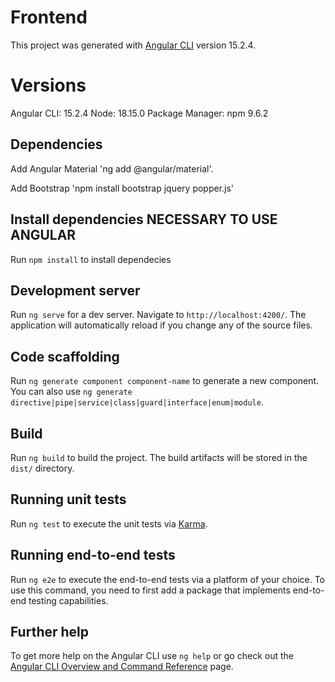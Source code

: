 # Frontend

This project was generated with [Angular CLI](https://github.com/angular/angular-cli) version 15.2.4.

# Versions

Angular CLI: 15.2.4
Node: 18.15.0
Package Manager: npm 9.6.2

## Dependencies

Add Angular Material 'ng add @angular/material'.

Add Bootstrap 'npm install bootstrap jquery popper.js'

## Install dependencies NECESSARY TO USE ANGULAR

Run `npm install` to install dependecies

## Development server

Run `ng serve` for a dev server. Navigate to `http://localhost:4200/`. The application will automatically reload if you change any of the source files.

## Code scaffolding

Run `ng generate component component-name` to generate a new component. You can also use `ng generate directive|pipe|service|class|guard|interface|enum|module`.

## Build

Run `ng build` to build the project. The build artifacts will be stored in the `dist/` directory.

## Running unit tests

Run `ng test` to execute the unit tests via [Karma](https://karma-runner.github.io).

## Running end-to-end tests

Run `ng e2e` to execute the end-to-end tests via a platform of your choice. To use this command, you need to first add a package that implements end-to-end testing capabilities.

## Further help

To get more help on the Angular CLI use `ng help` or go check out the [Angular CLI Overview and Command Reference](https://angular.io/cli) page.
